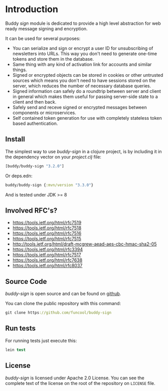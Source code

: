 # Introduction

Buddy *sign* module is dedicated to provide a high level abstraction
for web ready message signing and encryption.

It can be used for several purposes:

* You can serialize and sign or encrypt a user ID for unsubscribing of
  newsletters into URLs. This way you don't need to generate one-time
  tokens and store them in the database.
* Same thing with any kind of activation link for accounts and similar things.
* Signed or encrypted objects can be stored in cookies or other
  untrusted sources which means you don't need to have sessions stored
  on the server, which reduces the number of necessary database
  queries.
* Signed information can safely do a roundtrip between server and
  client in general which makes them useful for passing server-side
  state to a client and then back.
* Safely send and receve signed or encrypted messages between
  components or microservices.
* Self contained token generation for use with completely stateless
  token based authentication.


## Install

The simplest way to use _buddy-sign_ in a clojure project, is by including it in the
dependency vector on your *_project.clj_* file:

```clojure
[buddy/buddy-sign "3.2.0"]
```

Or deps.edn:

```clojure
buddy/buddy-sign {:mvn/version "3.3.0"}
```

And is tested under JDK >= 8


## Involved RFC's?

* https://tools.ietf.org/html/rfc7519
* https://tools.ietf.org/html/rfc7518
* https://tools.ietf.org/html/rfc7516
* https://tools.ietf.org/html/rfc7515
* http://tools.ietf.org/html/draft-mcgrew-aead-aes-cbc-hmac-sha2-05
* https://tools.ietf.org/html/rfc3394
* https://tools.ietf.org/html/rfc7517
* https://tools.ietf.org/html/rfc7638
* https://tools.ietf.org/html/rfc8037

## Source Code

_buddy-sign_ is open source and can be found on
[github](https://github.com/funcool/buddy-sign).

You can clone the public repository with this command:

```clojure
git clone https://github.com/funcool/buddy-sign
```

## Run tests

For running tests just execute this:

```clojure
lein test
```

## License

_buddy-sign_ is licensed under Apache 2.0 License. You can see the
complete text of the license on the root of the repository on
`LICENSE` file.
